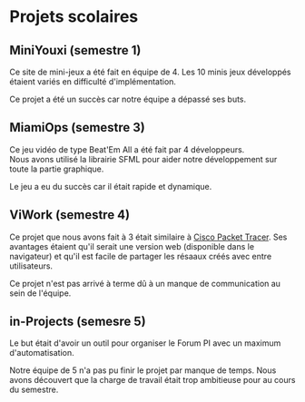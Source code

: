# Projets scolaires

## MiniYouxi (semestre 1)

Ce site de mini-jeux a été fait en équipe de 4. Les 10 minis jeux développés étaient variés en difficulté d'implémentation.

Ce projet a été un succès car notre équipe a dépassé ses buts.

## MiamiOps (semestre 3)

Ce jeu vidéo de type Beat'Em All a été fait par 4 développeurs.  
Nous avons utilisé la librairie SFML pour aider notre développement sur toute la partie graphique.

Le jeu a eu du succès car il était rapide et dynamique.

## ViWork (semestre 4)

Ce projet que nous avons fait à 3 était similaire à [Cisco Packet Tracer](https://en.wikipedia.org/wiki/Packet_Tracer). Ses avantages
étaient qu'il serait une version web (disponible dans le navigateur) et qu'il est facile de partager les résaaux créés avec entre utilisateurs.

Ce projet n'est pas arrivé à terme dû à un manque de communication au sein de l'équipe.

## in-Projects (semesre 5)

Le but était d'avoir un outil pour organiser le Forum PI avec un maximum d'automatisation.

Notre équipe de 5 n'a pas pu finir le projet par manque de temps. Nous avons découvert que la charge de travail était trop ambitieuse pour
au cours du semestre.
